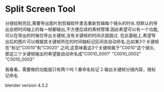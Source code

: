 # Split Screen Tool

分镜绘制完后,需要导出图片到剪辑软件里去重新剪辑每个镜头的时长.但默认的导出会把时间轴上的每一帧都输出,不方便后续的素材管理.因此希望可以有一个功能,可以在导出的时候仅导出关键帧,没有关键帧的时间点就跳过.
在此基础上,希望导出后的图片可以根据其关键帧所在的时间轴标记区间去自动命名.比如某3个关键帧在"标记"C0010"和"C0020"
之间,这意味着这3个关键帧属于"C0010"这个镜头,那这三个关键帧输出时希望能自动命名成"C0010_0001" "C0010_0002" "C0010_0003"

我看看，需要做的功能就只有两个吗
1.重命名标记
2.输出关键帧分镜内容，按标记命名

blender version 4.3.2

